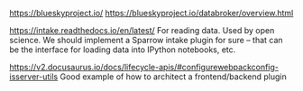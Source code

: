 https://blueskyproject.io/
https://blueskyproject.io/databroker/overview.html


https://intake.readthedocs.io/en/latest/
For reading data. Used by open science. We should implement
a Sparrow intake plugin for sure – that can be the interface
for loading data into IPython notebooks, etc.


https://v2.docusaurus.io/docs/lifecycle-apis/#configurewebpackconfig-isserver-utils
Good example of how to architect a frontend/backend plugin
